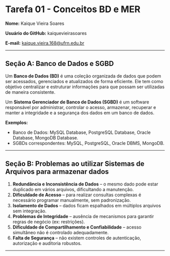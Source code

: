 # Tarefa 01 - Conceitos BD e MER

**Nome:** Kaique Vieira Soares  

**Usuário do GitHub:** kaiquevieirasoares  

**E-mail:** kaique.vieira.168@ufrn.edu.br  

---

## Seção A: Banco de Dados e SGBD

Um **Banco de Dados (BD)** é uma coleção organizada de dados que podem ser acessados, gerenciados e atualizados de forma eficiente. Ele tem como objetivo centralizar e estruturar informações para que possam ser utilizadas de maneira consistente.  

Um **Sistema Gerenciador de Banco de Dados (SGBD)** é um software responsável por administrar, controlar o acesso, armazenar, recuperar e manter a integridade e a segurança dos dados em um banco de dados.  

**Exemplos:**  
- Banco de Dados: MySQL Database, PostgreSQL Database, Oracle Database, MongoDB Database.  
- SGBDs correspondentes: MySQL, PostgreSQL, Oracle DBMS, MongoDB.  

---

## Seção B: Problemas ao utilizar Sistemas de Arquivos para armazenar dados

1. **Redundância e Inconsistência de Dados** – o mesmo dado pode estar duplicado em vários arquivos, dificultando a manutenção.  
2. **Dificuldade de Acesso** – para realizar consultas complexas é necessário programar manualmente, sem padronização.  
3. **Isolamento de Dados** – dados ficam espalhados em múltiplos arquivos sem integração.  
4. **Problemas de Integridade** – ausência de mecanismos para garantir regras de negócio (ex: restrições).  
5. **Dificuldade de Compartilhamento e Confiabilidade** – acesso simultâneo não é controlado adequadamente.  
6. **Falta de Segurança** – não existem controles de autenticação, autorização e auditoria robustos.  

---